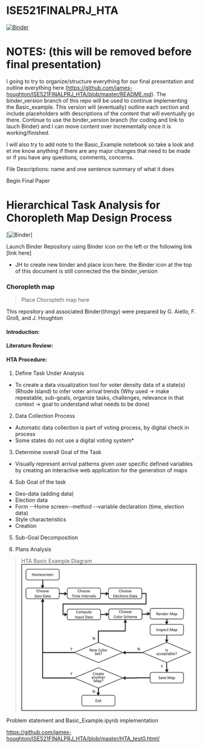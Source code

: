 # ISE521FINALPRJ_HTA

[![Binder](https://mybinder.org/badge_logo.svg)](https://mybinder.org/v2/gh/james-houghton/ISE521FINALPRJ_HTA/binder_version)



# NOTES: (this will be removed before final presentation)
I going to try to organize/structure everything for our final presentation and outline everything here (https://github.com/james-houghton/ISE521FINALPRJ_HTA/blob/master/README.md). The binder_version branch of this repo will be used to continue implementing the Basic_example. This version will (eventually) outline each section and include placeholders with descriptions of the content that will eventually go there. Continue to use the binder_version branch (for coding and link to lauch Binder) and I can move content over incrementally once it is working/finished.

I will also try to add note to the Basic_Example notebook so take a look and et me know anything if there are any major changes that need to be made or if you have any questions, comments, concerns.


File Descriptions:
name and one sentence summary of what it does


Begin Final Paper



# Hierarchical Task Analysis for Choropleth Map Design Process


[![Binder](https://mybinder.org/badge_logo.svg)]  

Launch Binder Repository using Binder icon on the left or the following link [link here]  

- JH to create new binder and place icon here. the Binder icon at the top of this document is still connected the the binder_version



### Choropleth map


>Place Choropleth map here






This repository and associated Binder{thingy) were prepared by G. Aiello, F. Groß, and J. Houghton

#### Introduction:

#### Literature Review:


#### HTA Procedure:

1. Define Task Under Analysis
- To create a data visualization tool for voter density data of a state(s) (Rhode Island) to infer voter arrival trends  (Why used → make repeatable, sub-goals, organize tasks, challenges, relevance in that context → goal to understand what needs to be done)

2. Data Collection Process
- Automatic data collection is part of voting process, by digital check in process
- Some states do not use a digital voting system*

3. Determine overall Goal of the Task
- Visually represent arrival patterns given user specific defined variables by creating an interactive web application for the generation of maps

4. Sub Goal of the task
- Geo-data (adding data)
- Election data
- Form --Home screen--method --variable declaration (time, election data)
- Style characteristics
- Creation

5. Sub-Goal Decomposition


6. Plans Analysis


> HTA Basic Example Diagram
>![Alt text](./data/static/Picture1.jpg "Optional title")




Problem statement and Basic_Example.ipynb implementation

https://github.com/james-houghton/ISE521FINALPRJ_HTA/blob/master/HTA_test0.html/
